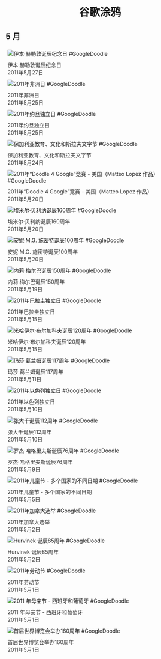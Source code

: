 
<h1 align="center"> 谷歌涂鸦 </h1>




## 5 月

<div class="image">


<img src="https:https://lh3.googleusercontent.com/TegzHFZQYIfV4lYsaXsZ-CUE_9Lp6qbJZXpSRzTWeLkNiQh0xRbt5KsI4szxN9nUopbyH6d-8tkmV5NcUJtI0Ks79fh-D6nCrKEt5hxR=s660" alt="伊本·赫勒敦诞辰纪念日 #GoogleDoodle" style="margin: 5px"/>
<div class="info" style="font-size: 14px; color:#333333; margin:5px"><div class="title">伊本·赫勒敦诞辰纪念日</div><div class="date">2011年5月27日</div></div>

<img src="https:https://lh3.googleusercontent.com/qv-B8MW6jtmVb220haD2FJGyhit_5fem4tzKfWzFWT3QlYXr5Rsb59DeOnXTAI2gRp_l1XUXjwFBj400RHSC2qRlyVFw7Jv1uvR69J3-Ug=s660" alt="2011年非洲日 #GoogleDoodle" style="margin: 5px"/>
<div class="info" style="font-size: 14px; color:#333333; margin:5px"><div class="title">2011年非洲日</div><div class="date">2011年5月25日</div></div>

<img src="https:https://lh3.googleusercontent.com/Z67GKOCqz4LSSKu3i-KQTsGzQkKTbn5dQVqiiOqyKRNjArJQCr_ft3323aC-iQBdCyD3_JeLcuZVTzcM47uUtwGOwTcq6Lk_EqR1BemA=s660" alt="2011年约旦独立日 #GoogleDoodle" style="margin: 5px"/>
<div class="info" style="font-size: 14px; color:#333333; margin:5px"><div class="title">2011年约旦独立日</div><div class="date">2011年5月25日</div></div>

<img src="https:https://lh3.googleusercontent.com/RvB6DUAFGfb4G8vZl-ReRuMJULZYMDfLYyCm9N8Ok-36UOUbn875Z2UTsthzlFJKgdhqNpgGN4DYK49IQ4ygWS6AWlKF7RWLGqNgmUc=s660" alt="保加利亚教育、文化和斯拉夫文字节 #GoogleDoodle" style="margin: 5px"/>
<div class="info" style="font-size: 14px; color:#333333; margin:5px"><div class="title">保加利亚教育、文化和斯拉夫文字节</div><div class="date">2011年5月24日</div></div>

<img src="https://www.google.com/logos/2011/d4g11-matteolopez-HP.png" alt="2011年“Doodle 4 Google”竞赛 - 美国（Matteo Lopez 作品） #GoogleDoodle" style="margin: 5px"/>
<div class="info" style="font-size: 14px; color:#333333; margin:5px"><div class="title">2011年“Doodle 4 Google”竞赛 - 美国（Matteo Lopez 作品）</div><div class="date">2011年5月20日</div></div>

<img src="https:https://lh3.googleusercontent.com/uIymeoCuqi1xX52e85-Tr1XiW-3-VzCxStoq71UnWsGsYuYqYgJklwAg8UL0OejRp-ylxM4_n9Q8IlsoHiWMogfEwVOLkLvpBxEBVL9_GQ=s660" alt="埃米尔·贝利纳诞辰160周年 #GoogleDoodle" style="margin: 5px"/>
<div class="info" style="font-size: 14px; color:#333333; margin:5px"><div class="title">埃米尔·贝利纳诞辰160周年</div><div class="date">2011年5月20日</div></div>

<img src="https:https://lh3.googleusercontent.com/Iu-F_b2v1sE5B7W8rkFiVWuzI7GRnsGvey0ZWuI4OtXaJCP4BTvuA94VRs_6iTan92n5JEFA8B0TGunUv72Nv6nzCnKebdGnMshOJaUv=s660" alt="安妮·M.G. 施密特诞辰100周年 #GoogleDoodle" style="margin: 5px"/>
<div class="info" style="font-size: 14px; color:#333333; margin:5px"><div class="title">安妮·M.G. 施密特诞辰100周年</div><div class="date">2011年5月20日</div></div>

<img src="https:https://lh3.googleusercontent.com/fIx4hf3tzuzQa2AzmXfUT3YmQUO742SlvOGDRsnzykbvwZYsavA0M1JeBLfrwyQEe8oVfwRnSY3vw_ZN9tgQsTLGs2R9ZSmaI6XxFMI=s660" alt="内莉·梅尔巴诞辰150周年 #GoogleDoodle" style="margin: 5px"/>
<div class="info" style="font-size: 14px; color:#333333; margin:5px"><div class="title">内莉·梅尔巴诞辰150周年</div><div class="date">2011年5月19日</div></div>

<img src="https://www.google.com/logos/2011/paraguay11-hp.jpg" alt="2011年巴拉圭独立日 #GoogleDoodle" style="margin: 5px"/>
<div class="info" style="font-size: 14px; color:#333333; margin:5px"><div class="title">2011年巴拉圭独立日</div><div class="date">2011年5月15日</div></div>

<img src="https://www.google.com/logos/2011/bulgakov11-hp.png" alt="米哈伊尔·布尔加科夫诞辰120周年 #GoogleDoodle" style="margin: 5px"/>
<div class="info" style="font-size: 14px; color:#333333; margin:5px"><div class="title">米哈伊尔·布尔加科夫诞辰120周年</div><div class="date">2011年5月15日</div></div>

<img src="https:https://lh3.googleusercontent.com/o-nQREaZyxKJdv65ww4tsBOydi7gF1tQnhK7b5xVeEK5F_3DV7-bI5WIZ0_s7j3GSHnKuf3DXB_A93YXiHvZ9C4mERFXSeSoJzrH8G0Pow=s660" alt="玛莎·葛兰姆诞辰117周年 #GoogleDoodle" style="margin: 5px"/>
<div class="info" style="font-size: 14px; color:#333333; margin:5px"><div class="title">玛莎·葛兰姆诞辰117周年</div><div class="date">2011年5月11日</div></div>

<img src="https:https://lh3.googleusercontent.com/hUU23LhGKbKJSmjdGHg0_BfX5gs-rW9u53f-bXleNsPFmgp_YKPkCOWB33IhoXSoikuJQa4ggOeyXXSnCFfTTaMSjqOyKxNazNLipKA=s660" alt="2011年以色列独立日 #GoogleDoodle" style="margin: 5px"/>
<div class="info" style="font-size: 14px; color:#333333; margin:5px"><div class="title">2011年以色列独立日</div><div class="date">2011年5月10日</div></div>

<img src="https://www.google.com/logos/2011/zhang11-hp.jpg" alt="张大千诞辰112周年 #GoogleDoodle" style="margin: 5px"/>
<div class="info" style="font-size: 14px; color:#333333; margin:5px"><div class="title">张大千诞辰112周年</div><div class="date">2011年5月10日</div></div>

<img src="https:https://lh3.googleusercontent.com/0aW3HExg4dmhQy9atZNodwGvII7MjT7HSDavnlr0tauJAqkXXOkLKJpLuJ6_koWEAlCQk3OLSpjEJr09rwG3JYyD8XJWWsXuaizVC42a6w=s660" alt="罗杰·哈格里夫斯诞辰76周年 #GoogleDoodle" style="margin: 5px"/>
<div class="info" style="font-size: 14px; color:#333333; margin:5px"><div class="title">罗杰·哈格里夫斯诞辰76周年</div><div class="date">2011年5月9日</div></div>

<img src="https://www.google.com/logos/2011/childrensday11-hp.png" alt="2011年儿童节 - 多个国家的不同日期 #GoogleDoodle" style="margin: 5px"/>
<div class="info" style="font-size: 14px; color:#333333; margin:5px"><div class="title">2011年儿童节 - 多个国家的不同日期</div><div class="date">2011年5月5日</div></div>

<img src="https://www.google.com/logos/2011/canadaelections11-hp.png" alt="2011年加拿大选举 #GoogleDoodle" style="margin: 5px"/>
<div class="info" style="font-size: 14px; color:#333333; margin:5px"><div class="title">2011年加拿大选举</div><div class="date">2011年5月2日</div></div>

<img src="https://www.google.com/logos/2011/hurvinek11-hp.png" alt="Hurvinek 诞辰85周年 #GoogleDoodle" style="margin: 5px"/>
<div class="info" style="font-size: 14px; color:#333333; margin:5px"><div class="title">Hurvinek 诞辰85周年</div><div class="date">2011年5月2日</div></div>

<img src="https:https://lh3.googleusercontent.com/CdRf1PbCAt6VObKRcQdfRVfuGqlN2sPeLR3D-WD-g45stCqSwi0AY47HiXPS7xF3z5fY_NVdH820zKNQXT4_qkfLy871ayBwMJ2h-K2h3Q=s660" alt="2011年劳动节 #GoogleDoodle" style="margin: 5px"/>
<div class="info" style="font-size: 14px; color:#333333; margin:5px"><div class="title">2011年劳动节</div><div class="date">2011年5月1日</div></div>

<img src="https:https://lh3.googleusercontent.com/NpeV4V-lpF39FWMs2hDVQ0tncrqbKcPRgk8XEpzNUkBVnVGh4CAw3qKZxWRuwEDqBHCiQxtge6mlZZGTFS2LlUDeTxN2gaMOCSzu3uK3-g=s660" alt="2011 年母亲节 - 西班牙和葡萄牙 #GoogleDoodle" style="margin: 5px"/>
<div class="info" style="font-size: 14px; color:#333333; margin:5px"><div class="title">2011 年母亲节 - 西班牙和葡萄牙</div><div class="date">2011年5月1日</div></div>

<img src="https://www.google.com/logos/2011/worldsfair11-hp.jpg" alt="首届世界博览会举办160周年 #GoogleDoodle" style="margin: 5px"/>
<div class="info" style="font-size: 14px; color:#333333; margin:5px"><div class="title">首届世界博览会举办160周年</div><div class="date">2011年5月1日</div></div>

</div>









